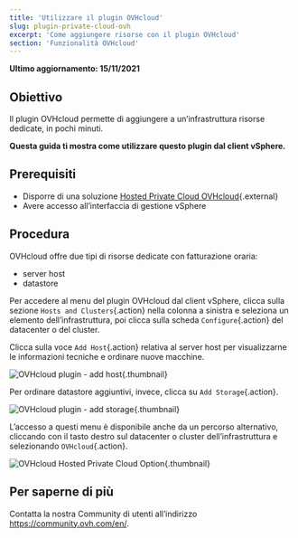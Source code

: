 ```yaml
---
title: 'Utilizzare il plugin OVHcloud'
slug: plugin-private-cloud-ovh
excerpt: 'Come aggiungere risorse con il plugin OVHcloud'
section: 'Funzionalità OVHcloud'
---
```


**Ultimo aggiornamento: 15/11/2021**

## Obiettivo

Il plugin OVHcloud permette di aggiungere a un’infrastruttura risorse dedicate, in pochi minuti.

**Questa guida ti mostra come utilizzare questo plugin dal client vSphere.**

## Prerequisiti

- Disporre di una soluzione [Hosted Private Cloud OVHcloud](https://www.ovhcloud.com/it/enterprise/products/hosted-private-cloud/){.external}
- Avere accesso all’interfaccia di gestione vSphere

## Procedura

OVHcloud offre due tipi di risorse dedicate con fatturazione oraria:

- server host
- datastore

Per accedere al menu del plugin OVHcloud dal client vSphere, clicca sulla sezione `Hosts and Clusters`{.action} nella colonna a sinistra e seleziona un elemento dell’infrastruttura,  poi clicca sulla scheda `Configure`{.action} del datacenter o del cluster.

Clicca sulla voce `Add Host`{.action} relativa al server host  per visualizzarne le informazioni tecniche e ordinare nuove macchine.

![OVHcloud plugin - add host](images/Plugin01.jpg){.thumbnail}

Per ordinare datastore aggiuntivi, invece, clicca su `Add Storage`{.action}.

![OVHcloud plugin - add storage](images/Plugin02.jpg){.thumbnail}

L’accesso a questi menu è disponibile anche da un percorso alternativo, cliccando con il tasto destro sul datacenter o cluster dell’infrastruttura e selezionando `OVHcloud`{.action}.

![OVHcloud Hosted Private Cloud Option](images/Plugin03.jpg){.thumbnail}

## Per saperne di più

Contatta la nostra Community di utenti all’indirizzo <https://community.ovh.com/en/>.